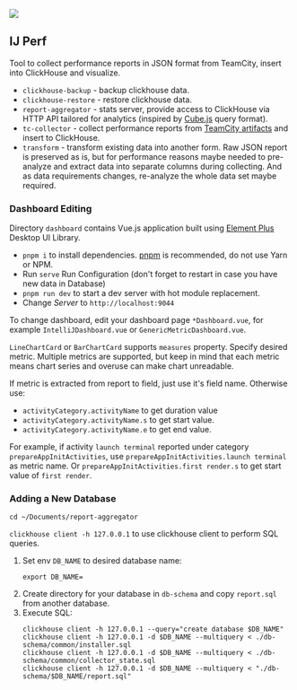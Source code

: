 ![](https://camo.githubusercontent.com/be6f8b50b2400e8b0dc74e58dd9a68803fe6698f5f30d843a7504888879f8392/68747470733a2f2f6a622e67672f6261646765732f696e63756261746f722d706c61737469632e737667)

## IJ Perf

Tool to collect performance reports in JSON format from TeamCity, insert into ClickHouse and visualize.

- `clickhouse-backup` - backup clickhouse data.
- `clickhouse-restore` - restore clickhouse data.
- `report-aggregator` - stats server, provide access to ClickHouse via HTTP API tailored for analytics (inspired by [Cube.js](https://cube.dev/docs/query-format) query format).
- `tc-collector` - collect performance reports from [TeamCity artifacts](https://www.jetbrains.com/help/teamcity/build-artifact.html) and insert to ClickHouse.
- `transform` - transform existing data into another form. Raw JSON report is preserved as is, but for performance reasons maybe needed to pre-analyze and extract data into separate columns during collecting. And as data requirements changes, re-analyze the whole data set maybe required.

### Dashboard Editing

Directory `dashboard` contains Vue.js application built using [Element Plus](http://element-plus.org/) Desktop UI Library.

- `pnpm i` to install dependencies. [pnpm](https://pnpm.js.org/en/installation/) is recommended, do not use Yarn or NPM.
- Run `serve` Run Configuration (don't forget to restart in case you have new data in Database)
- `pnpm run dev` to start a dev server with hot module replacement.
- Change _Server_ to `http://localhost:9044`

To change dashboard, edit your dashboard page `*Dashboard.vue`, for example `IntelliJDashboard.vue` or `GenericMetricDashboard.vue`.

`LineChartCard` or `BarChartCard` supports `measures` property.
Specify desired metric. Multiple metrics are supported, but keep in mind that each metric means chart series and overuse can make chart unreadable.

If metric is extracted from report to field, just use it's field name.
Otherwise use:

- `activityCategory.activityName` to get duration value
- `activityCategory.activityName.s` to get start value.
- `activityCategory.activityName.e` to get end value.

For example, if activity `launch terminal` reported under category `prepareAppInitActivities`, use `prepareAppInitActivities.launch terminal` as metric name. Or `prepareAppInitActivities.first render.s` to get start value of `first render`.

### Adding a New Database

`cd ~/Documents/report-aggregator`

`clickhouse client -h 127.0.0.1` to use clickhouse client to perform SQL queries.

1. Set env `DB_NAME` to desired database name:
   ```shell
   export DB_NAME=
   ```
2. Create directory for your database in `db-schema` and copy `report.sql` from another database.
3. Execute SQL:
   ```shell
   clickhouse client -h 127.0.0.1 --query="create database $DB_NAME"
   clickhouse client -h 127.0.0.1 -d $DB_NAME --multiquery < ./db-schema/common/installer.sql
   clickhouse client -h 127.0.0.1 -d $DB_NAME --multiquery < ./db-schema/common/collector_state.sql
   clickhouse client -h 127.0.0.1 -d $DB_NAME --multiquery < "./db-schema/$DB_NAME/report.sql"
   ```
